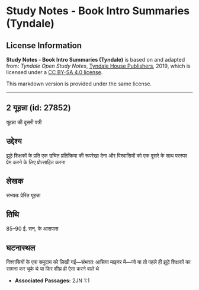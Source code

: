# Study Notes - Book Intro Summaries (Tyndale)

## License Information

**Study Notes - Book Intro Summaries (Tyndale)** is based on and adapted from: _Tyndale Open Study Notes_, [Tyndale House Publishers](https://tyndaleopenresources.com/), 2019, which is licensed under a [CC BY-SA 4.0 license](https://creativecommons.org/licenses/by-sa/4.0/legalcode.en).

This markdown version is provided under the same license.



--------------------------------

## 2 यूहन्ना (id: 27852)

यूहन्ना की दूसरी पत्री

उद्देश्य
--------

झूठे शिक्षकों के प्रति एक उचित प्रतिक्रिया की रूपरेखा देना और विश्वासियों को एक दूसरे के साथ परस्पर प्रेम करने के लिए प्रोत्साहित करना

लेखक
----

संभवतः प्रेरित यूहन्ना

तिथि
----

85–90 ई. सन्. के आसपास

घटनास्थल
--------

विश्वासियों के एक समुदाय को लिखी गई—संभवतः आसिया माइनर में—जो या तो पहले ही झूठे शिक्षकों का सामना कर चुके थे या फिर शीघ्र ही ऐसा करने वाले थे

* **Associated Passages:** 2JN 1:1

